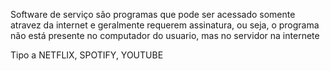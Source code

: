 
Software de serviço são programas que pode ser acessado somente atravez da internet e geralmente requerem  assinatura, ou seja, o programa não está presente no computador do usuario, mas no servidor na internete

Tipo  a NETFLIX, SPOTIFY, YOUTUBE